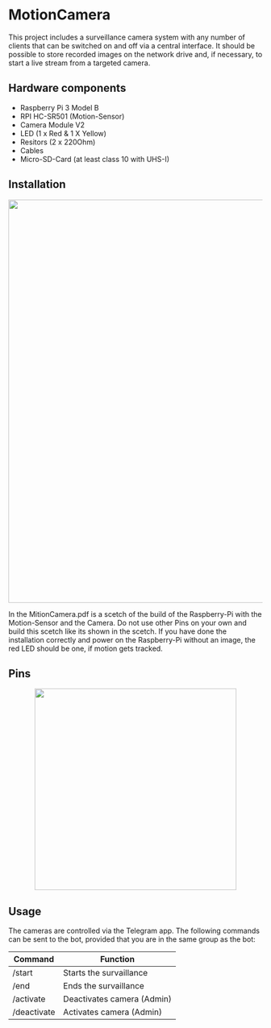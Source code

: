 # MotionCamera
This project includes a surveillance camera system with any number of clients that can be switched on and off via a central interface. It should be possible to store recorded images on the network drive and, if necessary, to start a live stream from a targeted camera.

## Hardware components

- Raspberry Pi 3 Model B
- RPI HC-SR501 (Motion-Sensor)
- Camera Module V2
- LED (1 x Red & 1 X Yellow)
- Resitors (2 x 220Ohm)
- Cables
- Micro-SD-Card (at least class 10 with UHS-I)

## Installation

<p align="center">
  <img src="http://www.facing-south.com/img/motionCamera.jpg" width="800">
</p>


In the MitionCamera.pdf is a scetch of the build of the Raspberry-Pi with the Motion-Sensor and the Camera. Do not use other Pins on your own and build this scetch like its shown in the scetch. If you have done the installation correctly and power on the Raspberry-Pi without an image, the red LED should be one, if motion gets tracked.

## Pins

<p align="center">
  <img src="https://roboticsbackend.com/wp-content/uploads/2019/05/raspberry-pi-3-pinout.jpg" width="400">
</p>

## Usage

The cameras are controlled via the Telegram app. The following commands can be sent to the bot, provided that you are in the same group as the bot:

| Command        | Function           |
| ------------- |-------------|
| /start      | Starts the survaillance |
| /end      | Ends the survaillance      |
| /activate | Deactivates camera (Admin)      |
| /deactivate | Activates camera (Admin)      |
